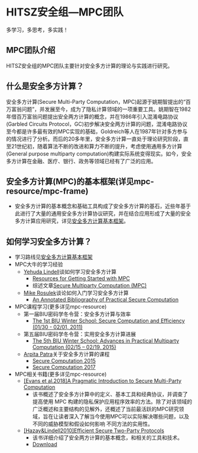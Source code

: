 # HITSZ安全组—MPC团队
多学习，多思考，多实践！

## MPC团队介绍
HITSZ安全组的MPC团队主要针对安全多方计算的理论与实践进行研究。

## 什么是安全多方计算？
安全多方计算(Secure Multi-Party Computation，MPC)起源于姚期智提出的“百万富翁问题”，并发展至今，成为了隐私计算领域的一项重要工具。姚期智在1982年借百万富翁问题提出安全两方计算的概念，并在1986年引入混淆电路协议(Garbled Circuits Protocol，GC)初步解决安全两方计算的问题，混淆电路协议至今都是许多最有效的MPC实现的基础，Goldreich等人在1987年针对多方参与的情况进行了分析。而后的20多年里，安全多方计算一直处于理论研究阶段，直至21世纪初，随着算法不断的改进和算力不断的提升，考虑使用通用多方计算(General purpose multiparty computation)构建实际系统变得现实。如今，安全多方计算在金融、医疗、银行、政务等领域已经有了广泛的应用。

## 安全多方计算(MPC)的基本框架(详见mpc-resource/mpc-frame)
+ 安全多方计算的基本概念和基础工具构成了安全多方计算的基石，近些年基于此进行了大量的通用安全多方计算协议研究，并在结合应用形成了大量的安全多方计算应用研究，详见[安全多方计算基本框架](https://github.com/Stu-Yang/HITSZ-SecurityGroup-MPC/tree/main/mpc-resource/mpc-frame)。

## 如何学习安全多方计算？
+ 学习路线见[安全多方计算基本框架](https://github.com/Stu-Yang/HITSZ-SecurityGroup-MPC/tree/main/mpc-resource/mpc-frame)
+ MPC大牛的学习经验
  + [Yehuda Lindell](https://u.cs.biu.ac.il/~lindell/)谈如何学习安全多方计算
    + [Resources for Getting Started with MPC](https://u.cs.biu.ac.il/~lindell/MPC-resources.html)
    + 综述文章[Secure Multiparty Computation (MPC)](https://eprint.iacr.org/2020/300.pdf)
  + [Mike Rosulek](https://web.engr.oregonstate.edu/~rosulekm/)谈论如何入门学习安全多方计算
    + [An Annotated Bibliography of Practical Secure Computation](https://web.engr.oregonstate.edu/~rosulekm/scbib/index.php?n=Main.GettingStarted)
+ MPC课程学习(更多详见mpc-resource)
  + 第一届BIU密码学冬令营：安全多方计算与效率
    + [The 1st BIU Winter School: Secure Computation and Efficiency (01/30 - 02/01, 2011)](https://cyber.biu.ac.il/event/the-1st-biu-winter-school/)
  + 第五届BIU密码学冬令营：实用安全多方计算进展
    + [The 5th BIU Winter School: Advances in Practical Multiparty Computation (02/15 – 02/19, 2015)](https://cyber.biu.ac.il/event/the-5th-biu-winter-school/)
  + [Arpita Patra](https://www.csa.iisc.ac.in/~arpita/index.html)关于安全多方计算的课程
    + [Secure Computation 2015](https://www.csa.iisc.ac.in/~arpita/SecureComputation15.html)
    + [Secure Computation 2017](https://www.csa.iisc.ac.in/~arpita/FoSC17.html)
+ MPC相关书籍(更多详见mpc-resource)
  + [[Evans et al.2018]A Pragmatic Introduction to Secure Multi-Party Computation](https://securecomputation.org/)
    + 该书概述了安全多方计算中的定义、基本工具和经典协议，并调查了提高使用 MPC 构建的隐私保护应用程序效率的方法。除了对该领域的广泛概述和主要结构的见解外，还概述了当前最活跃的MPC研究领域，旨在让读者深入了解当今使用MPC可以实际解决哪些问题，以及不同的威胁模型和假设如何影响 不同方法的实用性。
  + [[Hazay&Lindell2010]Efficient Secure Two-Party Protocols](https://u.cs.biu.ac.il/~lindell/efficient-protocols.html)
    + 该书详细介绍了安全两方计算的基本概念，和相关的工具和技术。
    + [Download](https://link.springer.com/book/10.1007/978-3-642-14303-8)
